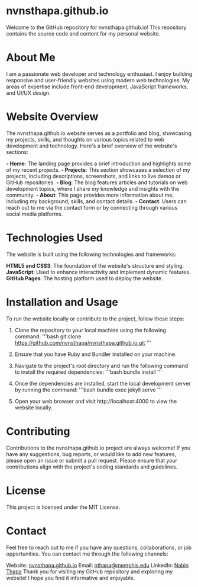 # nvnsthapa.github.io
Welcome to the GitHub repository for nvnsthapa.github.io! This repository contains the source code and content for my personal website.

# About Me
I am a passionate web developer and technology enthusiast. I enjoy building responsive and user-friendly websites using modern web technologies. My areas of expertise include front-end development, JavaScript frameworks, and UI/UX design.

# Website Overview
The nvnsthapa.github.io website serves as a portfolio and blog, showcasing my projects, skills, and thoughts on various topics related to web development and technology. Here's a brief overview of the website's sections:

**- Home**: The landing page provides a brief introduction and highlights some of my recent projects.
**- Projects**: This section showcases a selection of my projects, including descriptions, screenshots, and links to live demos or GitHub repositories.
**- Blog**: The blog features articles and tutorials on web development topics, where I share my knowledge and insights with the community.
**- About**: This page provides more information about me, including my background, skills, and contact details.
**- Contact**: Users can reach out to me via the contact form or by connecting through various social media platforms.

# Technologies Used
The website is built using the following technologies and frameworks:

**HTML5 and CSS3**: The foundation of the website's structure and styling.
**JavaScript**: Used to enhance interactivity and implement dynamic features.
**GitHub Pages**: The hosting platform used to deploy the website.

# Installation and Usage
To run the website locally or contribute to the project, follow these steps:

1. Clone the repository to your local machine using the following command:
\'''bash
git clone https://github.com/nvnsthapa/nvnsthapa.github.io.git
\'''

2. Ensure that you have Ruby and Bundler installed on your machine.

3. Navigate to the project's root directory and run the following command to install the required dependencies:
\'''bash
bundle install
\'''
4. Once the dependencies are installed, start the local development server by running the command:
\'''bash
bundle exec jekyll serve
\'''
5. Open your web browser and visit http://localhost:4000 to view the website locally.

# Contributing
Contributions to the nvnsthapa.github.io project are always welcome! If you have any suggestions, bug reports, or would like to add new features, please open an issue or submit a pull request. Please ensure that your contributions align with the project's coding standards and guidelines.

# License
This project is licensed under the MIT License.

# Contact
Feel free to reach out to me if you have any questions, collaborations, or job opportunities. You can contact me through the following channels:

Website: [nvnsthapa.github.io](https://nvnsthapa.github.io/)
Email: nthapa@memphis.edu
LinkedIn: [Nabin Thapa](https://www.linkedin.com/in/nvnsthapa/)
Thank you for visiting my GitHub repository and exploring my website! I hope you find it informative and enjoyable.
